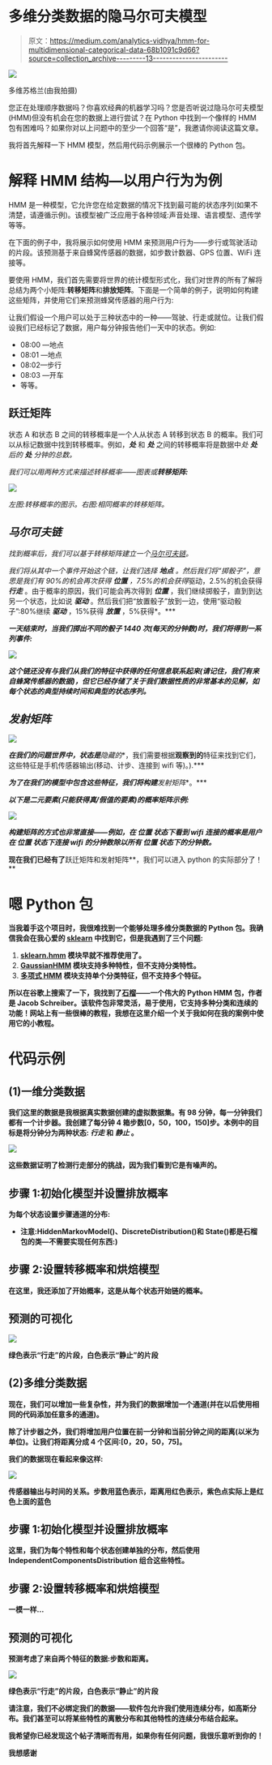 # 多维分类数据的隐马尔可夫模型

> 原文：<https://medium.com/analytics-vidhya/hmm-for-multidimensional-categorical-data-68b1091c9d66?source=collection_archive---------13----------------------->

![](img/199556e865c530bd4c91f57c9f833467.png)

多维苏格兰(由我拍摄)

您正在处理顺序数据吗？你喜欢经典的机器学习吗？您是否听说过隐马尔可夫模型(HMM)但没有机会在您的数据上进行尝试？在 Python 中找到一个像样的 HMM 包有困难吗？如果你对以上问题中的至少一个回答“是”，我邀请你阅读这篇文章。

我将首先解释一下 HMM 模型，然后用代码示例展示一个很棒的 Python 包。

# 解释 HMM 结构—以用户行为为例

HMM 是一种模型，它允许您在给定数据的情况下找到最可能的状态序列(如果不清楚，请遵循示例)。该模型被广泛应用于各种领域:声音处理、语言模型、遗传学等等。

在下面的例子中，我将展示如何使用 HMM 来预测用户行为——步行或驾驶活动的片段。该预测基于来自蜂窝传感器的数据，如步数计数器、GPS 位置、WiFi 连接等。

要使用 HMM，我们首先需要将世界的统计模型形式化，我们对世界的所有了解将总结为两个小矩阵:**转移矩阵**和**排放矩阵**。下面是一个简单的例子，说明如何构建这些矩阵，并使用它们来预测蜂窝传感器的用户行为:

让我们假设一个用户可以处于三种状态中的一种——驾驶、行走或就位。让我们假设我们已经标记了数据，用户每分钟报告他们一天中的状态。例如:

*   08:00 —地点
*   08:01 —地点
*   08:02—步行
*   08:03 —开车
*   等等。

## 跃迁矩阵

状态 A 和状态 B 之间的转移概率是一个人从状态 A 转移到状态 B 的概率。我们可以从标记数据中找到转移概率。例如，***处*** 和 ***处*** 之间的转移概率将是数据中*处 ***处*** 后的 ***处*** 分钟的总数。*

*我们可以用两种方式来描述转移概率——图表或**转移矩阵:***

*![](img/4e9867b2cd25168c719dc09650f70b4f.png)*

*左图:转移概率的图示。右图:相同概率的转移矩阵。*

## *马尔可夫链*

*找到概率后，我们可以基于转移矩阵建立一个[马尔可夫链](https://en.wikipedia.org/wiki/Markov_chain)。*

*我们将从其中一个事件开始这个链，让我们选择 ***地点*** 。然后我们将“掷骰子”，意思是我们有 90%的机会再次获得 ***位置*** ，7.5%的机会获得*驱动，2.5%的机会获得 ***行走*** 。由于概率的原因，我们可能会再次得到 ***位置*** ，我们继续掷骰子，直到到达另一个状态，比如说 ***驱动*** 。然后我们把“放置骰子”放到一边，使用“驱动骰子”:80%继续 ***驱动*** ，15%获得 ***放置*** ，5%获得*。***

***一天结束时，当我们掷出不同的骰子 1440 次(每天的分钟数)时，我们将得到一系列事件:***

***![](img/1b61389c402e4a9cba132c63a4a83ead.png)***

***这个链还没有与我们从我们的特征中获得的任何信息联系起来(请记住，我们有来自蜂窝传感器的数据)，但它已经存储了关于我们数据性质的非常基本的见解，如每个状态的典型持续时间和典型的状态序列。***

## ***发射矩阵***

***![](img/22a52f393f400b22a3068d18e74299d0.png)***

***在我们的问题世界中，状态是**隐藏的**，我们需要根据**观察到的**特征来找到它们，这些特征是手机传感器输出(移动、计步、连接到 wifi 等)。).***

***为了在我们的模型中包含这些特征，我们将构建**发射矩阵**。***

***以下是二元要素(只能获得真/假值的要素)的概率矩阵示例:***

***![](img/ec7c620d36cebac139c14196db9c0ad2.png)***

***构建矩阵的方式也非常直接——例如，在 ***位置*** 状态下看到 wifi 连接的概率是用户在 ***位置*** 状态下连接 wifi 的分钟数除以所有 ***位置*** 状态下的分钟数。***

**现在我们已经有了**跃迁矩阵和发射矩阵**，我们可以进入 python 的实际部分了！**

# **嗯 Python 包**

**当我着手这个项目时，我很难找到一个能够处理多维分类数据的 Python 包。我确信我会在我心爱的 [sklearn](https://scikit-learn.org/stable/) 中找到它，但是我遇到了三个问题:**

1.  **[sklearn.hmm](http://scikit-learn.sourceforge.net/stable/modules/hmm.html) 模块早就不推荐使用了。**
2.  **[GaussianHMM](https://ogrisel.github.io/scikit-learn.org/sklearn-tutorial/modules/generated/sklearn.hmm.GaussianHMM.html) 模块支持多种特性，但不支持分类特性。**
3.  **[多项式 HMM](https://ogrisel.github.io/scikit-learn.org/sklearn-tutorial/modules/generated/sklearn.hmm.MultinomialHMM.html) 模块支持单个分类特征，但不支持多个特征。**

**所以在谷歌上搜索了一下，我找到了[石榴](https://pomegranate.readthedocs.io/en/latest/HiddenMarkovModel.html)——一个伟大的 Python HMM 包，作者是 Jacob Schreiber。该软件包非常灵活，易于使用，它支持多种分类和连续的功能！网站上有一些很棒的教程，我想在这里介绍一个关于我如何在我的案例中使用它的小教程。**

# **代码示例**

## **(1)一维分类数据**

**我们这里的数据是我根据真实数据创建的虚拟数据集。有 98 分钟，每一分钟我们都有一个计步器。我创建了每分钟 4 箱步数[0，50，100，150]步。本例中的目标是将分钟分为两种状态: ***行走*** 和 ***静止*** 。**

**![](img/e9feb9e36112a268a74bac3da37a926f.png)**

**这些数据证明了检测行走部分的挑战，因为我们看到它是有噪声的。**

## **步骤 1:初始化模型并设置排放概率**

**为每个状态设置步骤通道的分布:**

*   **注意:HiddenMarkovModel()、DiscreteDistribution()和 State()都是石榴包的类—不需要实现任何东西:)**

## **步骤 2:设置转移概率和烘焙模型**

**在这里，我还添加了开始概率，这是从每个状态开始链的概率。**

## **预测的可视化**

**![](img/03dfe799cc44c03d1431cdf3eea9ca87.png)**

**绿色表示“行走”的片段，白色表示“静止”的片段**

## **(2)多维分类数据**

**现在，我们可以增加一些复杂性，并为我们的数据增加一个通道(并在以后使用相同的代码添加任意多的通道)。**

**除了计步器之外，我们将增加用户位置在前一分钟和当前分钟之间的距离(以米为单位)。让我们将距离分成 4 个区间:[0，20，50，75]。**

**我们的数据现在看起来像这样:**

**![](img/641997726305cc77e9a31e827d03bd14.png)**

**传感器输出与时间的关系。步数用蓝色表示，距离用红色表示，紫色点实际上是红色上面的蓝色**

## **步骤 1:初始化模型并设置排放概率**

**这里，我们为每个特性和每个状态创建单独的分布，然后使用 IndependentComponentsDistribution 组合这些特性。**

## **步骤 2:设置转移概率和烘焙模型**

**一模一样…**

## **预测的可视化**

**预测考虑了来自两个特征的数据:步数和距离。**

**![](img/8af618aa5265dc8c642fd0bab440bf2c.png)**

**绿色表示“行走”的片段，白色表示“静止”的片段**

**请注意，我们不必绑定我们的数据——软件包允许我们使用连续分布，如高斯分布。我们甚至可以将某些特性的离散分布和其他特性的连续分布结合起来。**

**我希望你已经发现这个帖子清晰而有用，如果你有任何问题，我很乐意听到你的！**

**我想感谢**